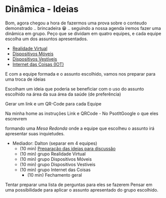 # Dinâmica - Ideias

Bom, agora chegou a hora de fazermos uma prova sobre o conteudo demonstrado .. brincadeira 😁 .. seguindo a nossa agenda iremos fazer uma dinâmica em grupo. Peço que se dividam em quatro equipes, e cada equipe escolha um dos assuntos apresentados.

- [Realidade Virtual](../Conceitos/RealidadeVirtual.md "Conceitos sobre Realidade Virtual")  
- [Dispositivos Móveis](../Conceitos/DispositivosMoveis.md "Conceitos sobre Dispositivos Móveis")  
- [Dispositivos Vestíveis](../Conceitos/DispositivosVestiveis.md "Conceitos sobre Dispositivos Vestíveis")  
- [Internet das Coisas (IOT)](../Conceitos/InternetDasCoisas.md "Conceitos sobre Internet das Coisas")  

E com a equipe formada e o assunto escolhido, vamos nos preparar para uma troca de ideias 

Escolham um ideia que poderia se beneficiar com o uso do assunto escolhido na área da sua área da saúde (de preferência)

Gerar um link e um QR-Code para cada Equipe

Na minha home as instruções
Link e QRCode - No PsotItGoogle o que eles escrevrem


formando uma *Mesa Redonda* onde a equipe que escolheu o assunto irá apresentar suas inquietudes.

- Mediador: Dalton (separar em 4 equipes)  
  - (10 min) [Preparação das ideias para discussão](Dinamica.md "Preparação das ideias para discussão")  
  - (10 min) grupo Realidade Virtual  
  - (10 min) grupo Dispositivos Móveis  
  - (10 min) grupo Dispositivos Vestíveis  
  - (10 min) grupo Internet das Coisas  
    - (10 min) Fechamento geral  


Tentar preparar uma lista de perguntas para eles se fazerem 
Pensar em uma possibilidade para aplicar o assunto apresentado do grupo escolhido.  
